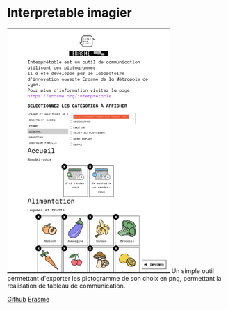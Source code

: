 # Interpretable imagier
![alt text](<Screenshot from 2024-05-27 23-17-42.png>)
Un simple outil permettant d'exporter les pictogramme de son choix en png, permettant la realisation de tableau de communication.

[Github](https://github.com/urbanlab/interpretable-imagier)
[Erasme](https://www.erasme.org/)